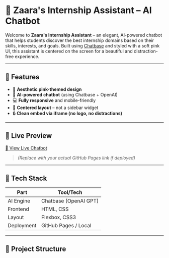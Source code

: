 # 💬 Zaara's Internship Assistant – AI Chatbot

Welcome to **Zaara's Internship Assistant** – an elegant, AI-powered chatbot that helps students discover the best internship domains based on their skills, interests, and goals. Built using [Chatbase](https://www.chatbase.co/) and styled with a soft pink UI, this assistant is centered on the screen for a beautiful and distraction-free experience.

---

## 🌟 Features

- 🎀 **Aesthetic pink-themed design**
- 🧠 **AI-powered chatbot** (using Chatbase + OpenAI)
- 💻 **Fully responsive** and mobile-friendly
- 🧭 **Centered layout** – not a sidebar widget
- 🔒 **Clean embed via iframe (no logo, no distractions)**

---

## 🚀 Live Preview

[🔗 View Live Chatbot]( https://zaara1117.github.io/recommedation_internship/)  
> *(Replace with your actual GitHub Pages link if deployed)*

---

## 🧩 Tech Stack

| Part         | Tool/Tech             |
|--------------|-----------------------|
| AI Engine    | Chatbase (OpenAI GPT) |
| Frontend     | HTML, CSS             |
| Layout       | Flexbox, CSS3         |
| Deployment   | GitHub Pages / Local  |

---

## 📁 Project Structure

